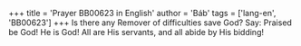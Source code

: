 +++
title = 'Prayer BB00623 in English'
author = 'Báb'
tags = ['lang-en', 'BB00623']
+++
Is there any Remover of difficulties save God?  Say: Praised be God! He is God!  All are His servants, and all abide by His bidding!
